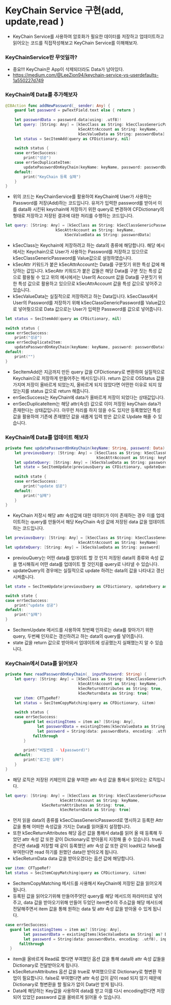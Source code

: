 # KeyChain Service 구현(add, update,read )

- KeyChain Service를 사용하여 암호화가 필요한 데이터를 저장하고 업데이트하고 읽어오는 코드를 직접작성해보고 KeyChain Service를 이해해보자.

### KeyChainService란 무엇일까?

- 중요!!! KeyChain은 App이 삭제되더라도 Data가 남아있다.
- https://medium.com/@LeeZion94/keychain-service-vs-userdefaults-1a550227d749

### KeyChain에 Data를 추가해보자

```swift
@IBAction func addNewPassword(_ sender: Any) {
    guard let password = pwTextField.text else { return }
    
    let passwordData = password.data(using: .utf8)!
    let query: [String: Any] = [kSecClass as String: kSecClassGenericPassword,
                                kSecAttrAccount as String: keyName,
                                kSecValueData as String: passwordData]
    let status = SecItemAdd(query as CFDictionary, nil)
    
    switch status {
    case errSecSuccess:
        print("성공")
    case errSecDuplicateItem:
        updatePasswordOnKeyChain(keyName: keyName, password: passwordData)
    default:
        print("KeyChain 등록 실패")
    }
}
```

- 위의 코드는 KeyChainService를 활용하여 KeyChain에 User가 사용하는 Password를 저장(Add)하는 코드입니다. 유저가 입력한 password를 받아서 이를 data화 시킨뒤 keychain에 저장하기 위한 query로 변경하여 CFDictionary의 형태로 저장하고 저장된 결과에 대한 처리를 수행하는 코드입니다.

```swift
let query: [String: Any] = [kSecClass as String: kSecClassGenericPassword,
                      kSecAttrAccount as String: keyName,
                          kSecValueData as String: passwordData]
```

- kSecClass는 Keychain에 저장하려고 하는 data의 종류에 해당합니다. 해당 예시에서는 Keychain으로 User가 사용하는 Password를 저장하고 있으므로 kSecClassGenericPassword를 Value값으로 설정하였습니다.
- kSecAttr 키워드가 붙은 kSecAttrAccount는 Data를 구분짓기 위한 특성 값에 해당하는 값입니다. kSecAttr 키워드가 붙은 값들은 해당 Data를 구분 짓는 특성 값으로 활용될 수 있고 위의 예시에서는 User의 Account 값을 Data를 구분짓기 위한 특성 값으로 활용하고 있으므로 kSecAttrAccount 값을 특성 값으로 넣어주고 있습니다.
- kSecValueData는 실질적으로 저장하려고 하는 Data입니다. kSecClass에서 User의 Password를 저장하기 위해 kSecClassGenericPassword를 Value값으로 넣어줫으므로 Data 값으로는 User가 입력한 Password를 값으로 넣어줍니다.

```swift
let status = SecItemAdd(query as CFDictionary, nil)
        
switch status {
case errSecSuccess:
    print("성공")
case errSecDuplicateItem:
    updatePasswordOnKeyChain(keyName: keyName, password: passwordData)
default:
    print("")
}
```

- SecItemAdd은 지금까지 만든 query 값을 CFDictionary로 변환하여 실질적으로 Keychain으로 저장하게 만들어주는 메서드입니다. return 값으로 OSStatus 값을 가지며 저장이 올바르게 되었는지, 올바르게 되지 않았다면 어떤한 이유로 되지 않았는지를 status 값으로 return 해줍니다.
- errSecSuccess는 KeyChain에 data가 올바르게 저장이 되었다는 상태값입니다.
- errSecDuplicateItem는 해당 attr(속성) 값으로 이미 저장된 keyChain data가 존재한다는 상태값입니다. 아무런 처리를 하지 않을 수도 있지만 등록했었던 특성 값을 활용하여 기존에 존재했던 값을 새롭게 입력 받은 값으로 Update 해줄 수 있습니다.

### KeyChain에 Data를 업데이트 해보자

```swift
private func updatePasswordOnKeyChain(keyName: String, password: Data) {
    let previousQuery: [String: Any] = [kSecClass as String: kSecClassGenericPassword,
                                        kSecAttrAccount as String: keyName]
    let updateQuery: [String: Any] = [kSecValueData as String: password]
    let state = SecItemUpdate(previousQuery as CFDictionary, updateQuery as CFDictionary)
    
    switch state {
    case errSecSuccess:
        print("update 성공")
    default:
        print("실패")
    }
}
```

- KeyChain 저장시 해당 attr 속성값에 대한 데이터가 이미 존재하는 경우 이를 업데이트하는 query를 만들어서 해당 KeyChain 속성 값에 저장된 data 값을 업데이트하는 코드입니다.

```swift
let previousQuery: [String: Any] = [kSecClass as String: kSecClassGenericPassword,
                                kSecAttrAccount as String: keyName]
let updateQuery: [String: Any] = [kSecValueData as String: password]
```

- previouQuery는 어떤 data를 업데이트 할 것 인지 저장된 data의 종류와 속성 값을 명시해줘서 어떤 data를 업데이트 할 것인지를 query로 나타낼 수 있습니다.
- updateQuery의 경우에는 실질적으로 update 하려는 data의 값을 나타내고 갱신시켜줍니다.

```swift
let state = SecItemUpdate(previousQuery as CFDictionary, updateQuery as CFDictionary)

switch state {
case errSecSuccess:
    print("update 성공")
default:
    print("실패")
}
```

- SecItemUpdate 메서드를 사용하여 첫번째 인자로는 data를 찾아가기 위한 query, 두번째 인자로는 갱신하려고 하는 data의 query를 넣어줍니다.
- state 값을 return 값으로 받아와서 업데이트에 성공했는지 실패했는지 알 수 있습니다.

### KeyChain에서 Data를 읽어보자

```swift
private func readPasswordOnKeyChain(_ inputPassword: String) {
    let query: [String: Any] = [kSecClass as String: kSecClassGenericPassword,
                                kSecAttrAccount as String: keyName,
                                kSecReturnAttributes as String: true,
                                kSecReturnData as String: true]
    var item: CFTypeRef?
    let status = SecItemCopyMatching(query as CFDictionary, &item)
    
    switch status {
    case errSecSuccess:
        guard let existingItems = item as? [String: Any],
              let passwordData = existingItems[kSecValueData as String] as? Data,
              let password = String(data: passwordData, encoding: .utf8), inputPassword == password else {
            fallthrough
        }
        
        print("비밀번호 - \(password)")
    default:
        print("로그인 실패")
    }
}
```

- 해당 로직은 저장된 키체인의 값을 부여한 attr 속성 값을 통해서 읽어오는 로직입니다.

```swift
let query: [String: Any] = [kSecClass as String: kSecClassGenericPassword,
                        kSecAttrAccount as String: keyName,
                kSecReturnAttributes as String: true,
                        kSecReturnData as String: true]
```

- 먼저 읽을 data의 종류를 kSecClassGenericPassword로 명시하고 등록한 Attr 값을 통해 어떠한 속성값을 가지는 Data를 읽어올지 설정합니다.
- 또한 kSecReturnAttributes 해당 옵션 값을 통해서 data를 읽어 올 때 등록해 두었던 attr 속성 값 또한 같이 Dictionary로 받아올지 지정해 줄 수 있습니다. true로 준다면 data를 저장할 때 같이 등록했던 attr 속성 값 또한 같이 load되고 false를 부여한다면 read 하기를 원했던 data만 받아오게 됩니다.
- kSecReturnData data 값을 받아오겠다는 옵션 값에 해당합니다.

```swift
var item: CFTypeRef?
let status = SecItemCopyMatching(query as CFDictionary, &item)
```

- SecItemCopyMatching 메서드를 사용해서 KeyChain에 저장된 값을 읽어오게 됩니다.
- 등록된 값을 읽어오기위해 만들어주엇던 query를 해당 메서드의 파라미터로 넣어주고, data 값을 받아오기위해 만들어 두었던 item변수의 주소값을 해당 메서드에 전달해주면서 item 값을 통해 원하는 data 및 attr 속성 값을 받아올 수 있게 됩니다.

```swift
case errSecSuccess:
  guard let existingItems = item as? [String: Any],
        let passwordData = existingItems[kSecValueData as String] as? Data,
        let password = String(data: passwordData, encoding: .utf8), inputPassword == password else {
      fallthrough
  }
```

- item을 올바르게 Read료 했다면 부여했던 옵션 값을 통해 data와 attr 속성 값들을 Dictionary로 전달받아오게 됩니다.
- kSecReturnAttributes 옵션 값을 true로 부여했으므로 Dictionary로 형변환 작업이 필요합니다. false로 부여했다면 attr 속성 값이 같이 read 되지 않기 때문에 Dictionary로 형변환을 할 필요가 없이 Data만 받게 됩니다.
- Data에 해당하는 Key값을 사용하여 data를 받고 이를 다시 encoding한다면 저장되어 있었던 password 값을 올바르게 읽어올 수 있습니다.

